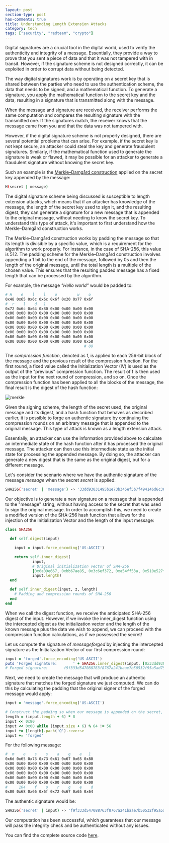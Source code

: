 ```yaml
---
layout: post
section-type: post
has-comments: true
title: Understanding Length Extension Attacks
category: tech
tags: ["security", "redteam", "crypto"]
---
```


Digital signatures are a crucial tool in the digital world, used to verify the
authenticity and integrity of a message. Essentially, they provide a way to
prove that you sent a piece of data and that it was not tampered with in
transit. However, if the signature scheme is not designed correctly, it can be
exploited in order to corrupt data without being detected.

The way digital signatures work is by operating on a secret key that is shared
between the parties who need to use the authentication scheme, the data that
needs to be signed, and a mathematical function. To generate a signature, you
apply the mathematical function to the secret key and the data, resulting in a
signature that is transmitted along with the message.

When the message and signature are received, the receiver performs the same
computation and compares the resulting signature with the transmitted one. If
the signatures match, the receiver knows that the message came from you and that
the data was not tampered with.

However, if the digital signature scheme is not properly designed, there are
several potential problems that can arise. For example, if the secret key is not
kept secure, an attacker could steal the key and generate fraudulent signatures.
Similarly, if the mathematical function used to generate the signature is weak
or flawed, it may be possible for an attacker to generate a fraudulent signature
without knowing the secret key.

Such an example is the
[Merkle–Damgård construction](https://en.wikipedia.org/wiki/Merkle%E2%80%93Damg%C3%A5rd_construction)
applied on the secret key appended by the message:

```bash
H(secret | message)
```

The digital signature scheme being discussed is susceptible to length extension
attacks, which means that if an attacker has knowledge of the message, the
length of the secret key used to sign it, and the resulting digest, they can
generate a signature for a new message that is appended to the original message,
without needing to know the secret key. To understand this type of attack, it's
important to first understand how the Merkle–Damgård construction works.

The Merkle–Damgård construction works by padding the message so that its length
is divisible by a specific value, which is a requirement for the algorithm to
work properly. For instance, in the case of SHA-256, this value is 512. The
padding scheme for the Merkle–Damgård construction involves appending a 1 bit to
the end of the message, followed by 0s and then the length of the original
message, until the total length is a multiple of the chosen value. This ensures
that the resulting padded message has a fixed length that can be processed by
the algorithm.

For example, the message _"Hello world"_ would be padded to:

```bash
# H    e    l    l    o         w    o
0x48 0x65 0x6c 0x6c 0x6f 0x20 0x77 0x6f
#  r    l    d   1
0x72 0x6c 0x64 0x80 0x00 0x00 0x00 0x00
0x00 0x00 0x00 0x00 0x00 0x00 0x00 0x00
0x00 0x00 0x00 0x00 0x00 0x00 0x00 0x00
0x00 0x00 0x00 0x00 0x00 0x00 0x00 0x00
0x00 0x00 0x00 0x00 0x00 0x00 0x00 0x00
0x00 0x00 0x00 0x00 0x00 0x00 0x00 0x00
0x00 0x00 0x00 0x00 0x00 0x00 0x00 0x00
0x00 0x00 0x00 0x00 0x00 0x00 0x00 0x58
                                   # 88
```

The _compression function_, denoted as f, is applied to each 256-bit block of
the message and the previous result of the compression function. For the first
round, a fixed value called the Initialization Vector (IV) is used as the output
of the "previous" compression function. The result of f is then used as the
input for the next round of compression, and so on. Once the compression
function has been applied to all the blocks of the message, the final result is
the digest of the hash function:

![merkle](https://upload.wikimedia.org/wikipedia/commons/thumb/e/ed/Merkle-Damgard_hash_big.svg/800px-Merkle-Damgard_hash_big.svg.png)

Given the signing scheme, the length of the secret used, the original message
and its digest, and a hash function that behaves as described earlier, it is
possible to forge an authentic signature by continuing the compression rounds on
an arbitrary message that is appended to the original message. This type of
attack is known as a length extension attack.

Essentially, an attacker can use the information provided above to calculate an
intermediate state of the hash function after it has processed the original
message. The attacker can then use this intermediate state as the initial state
for processing the appended message. By doing so, the attacker can generate a
new digest that is the same as the original digest, but for a different message.

Let's consider the scenario where we have the authentic signature of the message
_message_ when the secret _secret_ is applied:

```bash
SHA256('secret' | 'message') -> '33dd93031495b1e73b345ef5b7f494146d6c361908b4f2ad9cf7bbd35cffaa26'
```

Our objective is to generate a new signature on a message that is appended to
the "message" string, without having access to the secret that was used to sign
the original message. In order to accomplish this, we need to create a modified
version of the SHA-256 hash function that allows for the injection of the
Initialization Vector and the length of the input message:

```ruby
class SHA256

  def self.digest(input)

    input = input.force_encoding('US-ASCII')

    return self.inner_digest(
            input,
            # Original initialization vector of SHA-256
            [0x6a09e667, 0xbb67ae85, 0x3c6ef372, 0xa54ff53a, 0x510e527f, 0x9b05688c, 0x1f83d9ab, 0x5be0cd19],
            input.length)
  end

  def self.inner_digest(input, z, length)
    # Padding and compression rounds of SHA-256
  end
end
```

When we call the digest function, we receive the anticipated SHA-256 digest of
the input. However, if we invoke the inner_digest function using the intercepted
digest as the initialization vector and the length of the known message plus the
data we wish to append, we can proceed with the compression function
calculations, as if we possessed the secret!

Let us compute the signature of _messageforged_ by injecting the intercepted
signature as the Initialization Vector of our first compression round:

```ruby
input = 'forged'.force_encoding('US-ASCII')
puts 'Forged signature:       ' + SHA256.inner_digest(input, [0x33dd9303, 0x1495b1e7, 0x3b345ef5, 0xb7f49414, 0x6d6c3619, 0x08b4f2ad, 0x9cf7bbd3, 0x5cffaa26], 70)
# Forged signature:       f9f333d547088763f8767a241baae7b50532f95a5ad75071a8e2960bc430fd37
```

Next, we need to create the message that will produce an authentic signature
that matches the forged signature we just computed. We can do this by
calculating the padding that the original signer of the forged message would
apply:

```ruby
input = 'message'.force_encoding('US-ASCII')

# Construct the padding so when our message is appended on the secret, then our 'forged' string is pushed to the next block message
length = (input.length + 6) * 8
input << 0x80
input << 0x00 while (input.size + 6) % 64 != 56
input += [length].pack('Q').reverse
input += 'forged'
```

For the following message:

```bash
#  m    e    s    s    a    g    e   1
0x6d 0x65 0x73 0x73 0x61 0x67 0x65 0x80
0x00 0x00 0x00 0x00 0x00 0x00 0x00 0x00
0x00 0x00 0x00 0x00 0x00 0x00 0x00 0x00
0x00 0x00 0x00 0x00 0x00 0x00 0x00 0x00
0x00 0x00 0x00 0x00 0x00 0x00 0x00 0x00
0x00 0x00 0x00 0x00 0x00 0x00 0x00 0x00
#     104    f    o    r    g    e    d
0x00 0x68 0x66 0x6f 0x72 0x67 0x65 0x64
```

The authentic signature would be:

```bash
SHA256('secret' | input) -> 'f9f333d547088763f8767a241baae7b50532f95a5ad75071a8e2960bc430fd37'
```

Our computation has been successful, which guarantees that our message will pass
the integrity check and be authenticated without any issues.

You can find the complete source code
[here](https://gist.github.com/le4ker/58fda8b16f12a4b52790b0011322d4c9).
